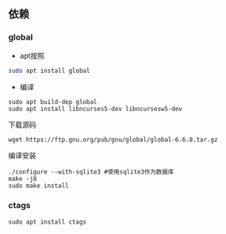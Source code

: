 ## 依赖
### global
* apt按照
```bash
sudo apt install global
```
* 编译
```
sudo apt build-dep global
sudo apt install libncurses5-dev libncursesw5-dev
```

下载源码
```
wget https://ftp.gnu.org/pub/gnu/global/global-6.6.8.tar.gz
```

编译安装
```
./configure --with-sqlite3 #使用sqlite3作为数据库
make -j8
sudo make install
```
### ctags
```
sudo apt install ctags
```

